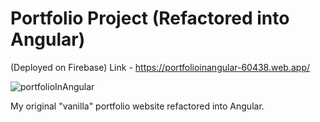 # Portfolio Project (Refactored into Angular)

(Deployed on Firebase) Link - https://portfolioinangular-60438.web.app/ 

![portfolioInAngular](https://user-images.githubusercontent.com/119549394/228769901-6ef484bd-e59f-48d9-963d-4ecd59d5e950.png)

My original "vanilla" portfolio website refactored into Angular. 
